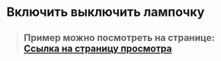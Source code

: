 # Включить выключить лампочку

>__Пример можно посмотреть на странице:__ 
>[Ссылка на страницу просмотра](https://vladjutnik.github.io/light_bulb/)
>---

